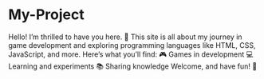 # My-Project
Hello! I’m thrilled to have you here. 🌟  This site is all about my journey in game development and exploring programming languages like HTML, CSS, JavaScript, and more.  Here’s what you’ll find: 🎮 Games in development 💻 Learning and experiments 📚 Sharing knowledge Welcome, and have fun! 🚀
